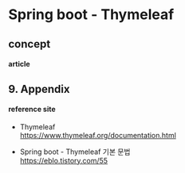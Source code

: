 # Spring boot - Thymeleaf

## concept

#### article


## 9. Appendix

#### reference site

* Thymeleaf  
https://www.thymeleaf.org/documentation.html

+ Spring boot - Thymeleaf 기본 문법  
https://eblo.tistory.com/55
